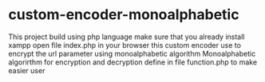 # custom-encoder-monoalphabetic
This project build using php language
make sure that you already install xampp
open file index.php in your browser
this custom encoder use to encrypt the url parameter using monoalphabetic algorithm
Monoalphabetic algorirthm for encryption and decryption define in file function.php to make easier user
